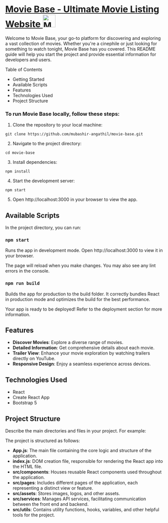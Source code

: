<h1>
  <a href="https://movie-base-gamma.vercel.app" target="_blank" rel="noopener noreferrer">
    Movie Base - Ultimate Movie Listing Website
    <img src="https://github.com/mubashir-angathil/movie-trends/blob/master/src/assets/logo-and-brand.png" height="40px" alt="Movie Base Logo"/>
  </a>
</h1>
Welcome to Movie Base, your go-to platform for discovering and exploring a vast collection of movies. Whether you're a cinephile or just looking for something to watch tonight, Movie Base has you covered. This README guide will help you start the project and provide essential information for developers and users.

Table of Contents
* Getting Started
* Available Scripts
* Features
* Technologies Used
* Project Structure
  
### To run Movie Base locally, follow these steps:

1. Clone the repository to your local machine:
```
git clone https://github.com/mubashir-angathil/movie-base.git
```
2. Navigate to the project directory:
```
cd movie-base
```
3. Install dependencies:
```
npm install
```
4. Start the development server:
```
npm start
```
5. Open http://localhost:3000 in your browser to view the app.

## Available Scripts
In the project directory, you can run:

### `npm start`
Runs the app in development mode. Open http://localhost:3000 to view it in your browser.

The page will reload when you make changes. You may also see any lint errors in the console.

### `npm run build`
Builds the app for production to the build folder. It correctly bundles React in production mode and optimizes the build for the best performance.

Your app is ready to be deployed! Refer to the deployment section for more information.

## Features
* **Discover Movies**: Explore a diverse range of movies.
* **Detailed Information**: Get comprehensive details about each movie.
* **Trailer View**: Enhance your movie exploration by watching trailers directly on YouTube.
* **Responsive Design**: Enjoy a seamless experience across devices.
  
## Technologies Used
* React
* Create React App
* Bootstrap 5

## Project Structure
Describe the main directories and files in your project. For example:

The project is structured as follows:

* **App.js**: The main file containing the core logic and structure of the application.
* **index.js**: DOM creation file, responsible for rendering the React app into the HTML file.
* **src/components**: Houses reusable React components used throughout the application.
* **src/pages**: Includes different pages of the application, each representing a distinct view or feature.
* **src/assets**: Stores images, logos, and other assets.
* **src/services**: Manages API services, facilitating communication between the front end and backend.
* **src/utils**: Contains utility functions, hooks, variables, and other helpful tools for the project.
